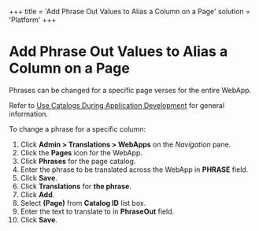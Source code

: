 +++
title = 'Add Phrase Out Values to Alias a Column on a Page'
solution = 'Platform'
+++

# Add Phrase Out Values to Alias a Column on a Page

Phrases can be changed for a specific page verses for the entire WebApp.

Refer to [Use Catalogs During Application Development](Use_Catalogs)
for general information.

To change a phrase for a specific column:

1.  Click **Admin \> Translations \> WebApps** on the *Navigation* pane.
2.  Click the **Pages** icon for the WebApp.
3.  Click **Phrases** for the page catalog.
4.  Enter the phrase to be translated across the WebApp in **PHRASE**
    field.
5.  Click **Save**.
6.  Click **Translations** for **the phrase**.
7.  Click **Add**.
8.  Select **(Page)** from **Catalog ID** list box.
9.  Enter the text to translate to in **PhraseOut** field.
10. Click **Save**.
